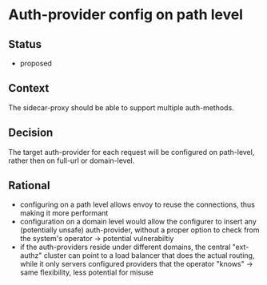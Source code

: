# Auth-provider config on path level

## Status

- proposed

## Context

The sidecar-proxy should be able to support multiple auth-methods. 

## Decision

The target auth-provider for each request will be configured on path-level, rather then on full-url or domain-level.

## Rational

- configuring on a path level allows envoy to reuse the connections, thus making it more performant
- configuration on a domain level would allow the configurer to insert any (potentially unsafe) auth-provider, 
  without a proper option to check from the system's operator -> potential vulnerabiltiy
- if the auth-providers reside under different domains, the central "ext-authz" cluster can point to a load balancer that does
  the actual routing, while it only servers configured providers that the operator "knows" -> same flexibility, less potential for misuse